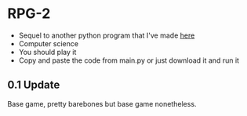# RPG-2

* Sequel to another python program that I've made [here](https://replit.com/@SlimeFactory/RPG?v=1)
* Computer science
* You should play it
* Copy and paste the code from main.py or just download it and run it

## 0.1 Update

Base game, pretty barebones but base game nonetheless.
